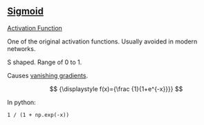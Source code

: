 ## [Sigmoid](#sigmoid)

[Activation Function](#activation-function)

One of the original activation functions. Usually avoided in modern networks.

S shaped. Range of 0 to 1.

Causes [vanishing gradients](#vanishing-gradient).

$$
{\displaystyle f(x)={\frac {1}{1+e^{-x}}}}
$$

In python:

```
1 / (1 + np.exp(-x))
```